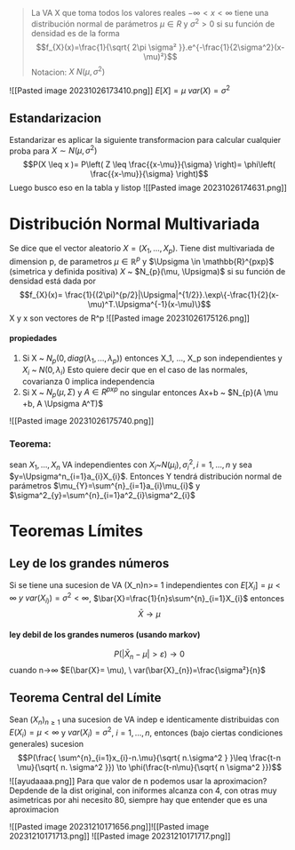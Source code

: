 > La VA X que toma todos los valores reales $-\infty<x<\infty$ tiene una distribución normal de parámetros $\mu \in R$ y $\sigma^2>0$ si su función de densidad es de la forma $$f_{X}(x)=\frac{1}{\sqrt{ 2\pi \sigma² }}.e^{-\frac{1}{2\sigma^2}(x-\mu)²}$$
> Notacion: $X ~ N(\mu, \sigma^2)$

![[Pasted image 20231026173410.png]]
$E[X]=\mu$
$var(X)=\sigma^2$
## Estandarizacion
Estandarizar es aplicar la siguiente transformacion para calcular cualquier proba para $X \sim N(\mu, \sigma^2)$
$$P(X \leq x )= P\left( Z \leq \frac{{x-\mu}}{\sigma} \right)= \phi\left( \frac{{x-\mu}}{\sigma} \right)$$ Luego busco eso en la tabla y listop
![[Pasted image 20231026174631.png]]

# Distribución Normal Multivariada

Se dice que el vector aleatorio $X=(X_1, ..., X_p)$. Tiene dist multivariada de dimension p, de parametros $\mu \in \mathbb{R}^p$ y $\Upsigma \in \mathbb{R}^{pxp}$ (simetrica y definida positiva) $X$ ~ $N_{p}(\mu, \Upsigma)$ si su función de densidad está dada por $$f_{X}(x)= \frac{1}{(2\pi)^{p/2}|\Upsigma|^{1/2}}.\exp\{-\frac{1}{2}(x-\mu)^T.\Upsigma^{-1}(x-\mu)\}$$X y x son vectores de R^p
 ![[Pasted image 20231026175126.png]]

#### propiedades
1. Si X ~ $N_p(0, diag(\lambda_1, ..., \lambda_p))$ entonces X_1, ..., X_p son independientes y $X_i$ ~ $N(0, \lambda_i)$ Esto quiere decir que en el caso de las normales, covarianza 0 implica independencia
2. Si X ~ $N_{p}(\mu, \Sigma)$ y $A \in R^{pxp}$ no singular entonces Ax+b ~ $N_{p}(A \mu +b, A \Upsigma A^T)$ 

![[Pasted image 20231026175740.png]]

### Teorema:
sean $X_{1}, \dots, X_{n}$ VA independientes con $X_{i}$~$N(\mu_{i}), \sigma^2_{i}, i = 1, \dots, n$ y sea $y=\Upsigma^n_{i=1}a_{i}X_{i}$. Entonces Y tendrá distribución normal de parámetros $\mu_{Y}=\sum^{n}_{i=1}a_{i}\mu_{i}$ y $\sigma^2_{y}=\sum^{n}_{i=1}a^2_{i}\sigma^2_{i}$

# Teoremas Límites
## Ley de los grandes números
Si se tiene una sucesion de VA (X_n)n>= 1 independientes con $E[X_i]=\mu < \infty \ y\ var(X_{i)})=\sigma^2<\infty$, $\bar{X}=\frac{1}{n}s\sum^{n}_{i=1}X_{i}$ entonces 
$$\bar{X}\to \mu$$
#### ley debil de los grandes numeros (usando markov)
$$P(|\bar{X}_{n}-\mu|>\varepsilon)\to{0}$$ cuando n->$\infty$
$E(\bar{X}= \mu), \ var(\bar{X}_{n})=\frac{\sigma²}{n}$


## Teorema Central del Límite
Sean $(X_{n})_{n\geq 1}$ una sucesion de VA indep e identicamente distribuidas con $E(X_{i})=\mu<\infty$ y $var(X_i)=\sigma^2$, $i=1,\dots, n$, entonces (bajo ciertas condiciones generales)
sucesion
$$P(\frac{ \sum^{n}_{i=1}x_{i}-n.\mu}{\sqrt{ n.\sigma^2 } }\leq \frac{t-n \mu}{\sqrt{ n. \sigma^2 }}) \to \phi(\frac{t-n\mu}{\sqrt{ n \sigma^2 }})$$
![[ayudaaaa.png]]
Para que valor de n podemos usar la aproximacion?
Depdende de la dist original, con iniformes alcanza con 4, con otras muy asimetricas por ahi necesito 80, siempre hay que entender que es una aproximacion


![[Pasted image 20231210171656.png]]![[Pasted image 20231210171713.png]]
![[Pasted image 20231210171717.png]]